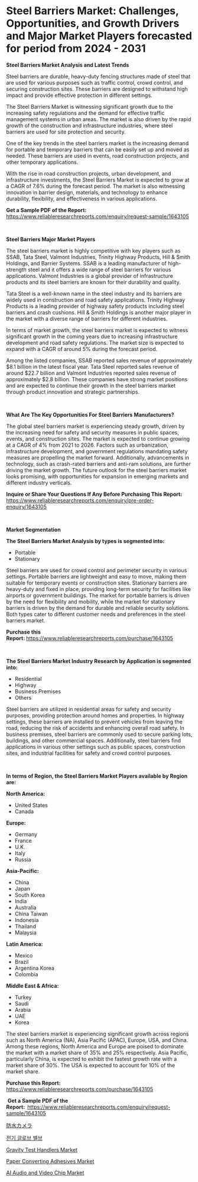 <p><h1>Steel Barriers Market: Challenges, Opportunities, and Growth Drivers and Major Market Players forecasted for period from 2024 - 2031</h1></p><p><strong>Steel Barriers Market Analysis and Latest Trends</strong></p>
<p><p>Steel barriers are durable, heavy-duty fencing structures made of steel that are used for various purposes such as traffic control, crowd control, and securing construction sites. These barriers are designed to withstand high impact and provide effective protection in different settings.</p><p>The Steel Barriers Market is witnessing significant growth due to the increasing safety regulations and the demand for effective traffic management systems in urban areas. The market is also driven by the rapid growth of the construction and infrastructure industries, where steel barriers are used for site protection and security.</p><p>One of the key trends in the steel barriers market is the increasing demand for portable and temporary barriers that can be easily set up and moved as needed. These barriers are used in events, road construction projects, and other temporary applications.</p><p>With the rise in road construction projects, urban development, and infrastructure investments, the Steel Barriers Market is expected to grow at a CAGR of 7.6% during the forecast period. The market is also witnessing innovation in barrier design, materials, and technology to enhance durability, flexibility, and effectiveness in various applications.</p></p>
<p><strong>Get a Sample PDF of the Report:&nbsp;</strong> <a href="https://www.reliableresearchreports.com/enquiry/request-sample/1643105">https://www.reliableresearchreports.com/enquiry/request-sample/1643105</a></p>
<p>&nbsp;</p>
<p><strong>Steel Barriers Major Market Players</strong></p>
<p><p>The steel barriers market is highly competitive with key players such as SSAB, Tata Steel, Valmont Industries, Trinity Highway Products, Hill & Smith Holdings, and Barrier Systems. SSAB is a leading manufacturer of high-strength steel and it offers a wide range of steel barriers for various applications. Valmont Industries is a global provider of infrastructure products and its steel barriers are known for their durability and quality.</p><p>Tata Steel is a well-known name in the steel industry and its barriers are widely used in construction and road safety applications. Trinity Highway Products is a leading provider of highway safety products including steel barriers and crash cushions. Hill & Smith Holdings is another major player in the market with a diverse range of barriers for different industries.</p><p>In terms of market growth, the steel barriers market is expected to witness significant growth in the coming years due to increasing infrastructure development and road safety regulations. The market size is expected to expand with a CAGR of around 5% during the forecast period.</p><p>Among the listed companies, SSAB reported sales revenue of approximately $8.1 billion in the latest fiscal year. Tata Steel reported sales revenue of around $22.7 billion and Valmont Industries reported sales revenue of approximately $2.8 billion. These companies have strong market positions and are expected to continue their growth in the steel barriers market through product innovation and strategic partnerships.</p></p>
<p>&nbsp;</p>
<p><strong>What Are The Key Opportunities For Steel Barriers Manufacturers?</strong></p>
<p><p>The global steel barriers market is experiencing steady growth, driven by the increasing need for safety and security measures in public spaces, events, and construction sites. The market is expected to continue growing at a CAGR of 4% from 2021 to 2026. Factors such as urbanization, infrastructure development, and government regulations mandating safety measures are propelling the market forward. Additionally, advancements in technology, such as crash-rated barriers and anti-ram solutions, are further driving the market growth. The future outlook for the steel barriers market looks promising, with opportunities for expansion in emerging markets and different industry verticals.</p></p>
<p><strong>Inquire or Share Your Questions If Any Before Purchasing This Report:</strong> <a href="https://www.reliableresearchreports.com/enquiry/pre-order-enquiry/1643105">https://www.reliableresearchreports.com/enquiry/pre-order-enquiry/1643105</a></p>
<p>&nbsp;</p>
<p><strong>Market Segmentation</strong></p>
<p><strong>The Steel Barriers Market Analysis by types is segmented into:</strong></p>
<p><ul><li>Portable</li><li>Stationary</li></ul></p>
<p><p>Steel barriers are used for crowd control and perimeter security in various settings. Portable barriers are lightweight and easy to move, making them suitable for temporary events or construction sites. Stationary barriers are heavy-duty and fixed in place, providing long-term security for facilities like airports or government buildings. The market for portable barriers is driven by the need for flexibility and mobility, while the market for stationary barriers is driven by the demand for durable and reliable security solutions. Both types cater to different customer needs and preferences in the steel barriers market.</p></p>
<p><strong>Purchase this Report:&nbsp;</strong><a href="https://www.reliableresearchreports.com/purchase/1643105">https://www.reliableresearchreports.com/purchase/1643105</a></p>
<p>&nbsp;</p>
<p><strong>The Steel Barriers Market Industry Research by Application is segmented into:</strong></p>
<p><ul><li>Residential</li><li>Highway</li><li>Business Premises</li><li>Others</li></ul></p>
<p><p>Steel barriers are utilized in residential areas for safety and security purposes, providing protection around homes and properties. In highway settings, these barriers are installed to prevent vehicles from leaving the road, reducing the risk of accidents and enhancing overall road safety. In business premises, steel barriers are commonly used to secure parking lots, buildings, and other commercial spaces. Additionally, steel barriers find applications in various other settings such as public spaces, construction sites, and industrial facilities for safety and crowd control purposes.</p></p>
<p>&nbsp;</p>
<p><strong>In terms of Region, the Steel Barriers Market Players available by Region are:</strong></p>
<p>
    <p> <strong> North America: </strong>
        <ul>
            <li>United States</li>
            <li>Canada</li>
        </ul>
        </p> 
    <p> <strong> Europe: </strong>
        <ul>
            <li>Germany</li>
            <li>France</li>
            <li>U.K.</li>
            <li>Italy</li>
            <li>Russia</li>
        </ul>
        </p> 
    <p> <strong> Asia-Pacific: </strong>
        <ul>
            <li>China</li>
            <li>Japan</li>
            <li>South Korea</li>
            <li>India</li>
            <li>Australia</li>
            <li>China Taiwan</li>
            <li>Indonesia</li>
            <li>Thailand</li>
            <li>Malaysia</li>
        </ul>
        </p> 
    <p> <strong> Latin America: </strong>
        <ul>
            <li>Mexico</li>
            <li>Brazil</li>
            <li>Argentina Korea</li>
            <li>Colombia</li>
        </ul>
        </p> 
    <p> <strong> Middle East & Africa: </strong>
        <ul>
            <li>Turkey</li>
            <li>Saudi</li>
            <li>Arabia</li>
            <li>UAE</li>
            <li>Korea</li>
        </ul>
    </p>
    </p>
<p><p>The steel barriers market is experiencing significant growth across regions such as North America (NA), Asia Pacific (APAC), Europe, USA, and China. Among these regions, North America and Europe are poised to dominate the market with a market share of 35% and 25% respectively. Asia Pacific, particularly China, is expected to exhibit the fastest growth rate with a market share of 30%. The USA is expected to account for 10% of the market share.</p></p>
<p><strong>Purchase this Report: </strong><a href="https://www.reliableresearchreports.com/purchase/1643105">https://www.reliableresearchreports.com/purchase/1643105</a></p>
<p>&nbsp;<strong>Get a Sample PDF of the Report:&nbsp;&nbsp;</strong><a href="https://www.reliableresearchreports.com/enquiry/request-sample/1643105">https://www.reliableresearchreports.com/enquiry/request-sample/1643105</a></p>
<p><strong></strong></p>
<p><p><a href="https://github.com/efcvopdgkdx128/Market-Research-Report-List-1/blob/main/6888226192557.md">防水カメラ</a></p><p><a href="https://github.com/fredrickeglers/Market-Research-Report-List-1/blob/main/7260755192373.md">전기 글로브 밸브</a></p><p><a href="https://issuu.com/reportprime-2/docs/gravity-test-handlers-market-size-2030.pptx">Gravity Test Handlers Market</a></p><p><a href="https://github.com/derrinmiltonellis35gcl/Market-Research-Report-List-1/blob/main/paper-converting-adhesives-market.md">Paper Converting Adhesives Market</a></p><p><a href="https://issuu.com/reportprime-2/docs/ai-audio-and-video-chip-market-size-2030.pptx">AI Audio and Video Chip Market</a></p></p>